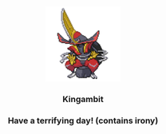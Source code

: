 <p align="center">
    <img src="https://raw.githubusercontent.com/PokeAPI/sprites/master/sprites/pokemon/983.png" width="150" height="150">
</p>
<h3 align="center"> <b>Kingambit</b></h3>
<h3 align="center">Have a terrifying day! (contains irony)</h3>
